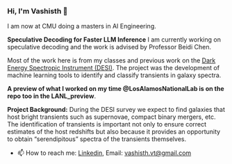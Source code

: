 ### Hi, I'm Vashisth 👋

I am now at CMU doing a masters in AI Engineering.

**Speculative Decoding for Faster LLM Inference**
I am currently working on speculative decoding and the work is advised by Professor Beidi Chen.

Most of the work here is from my classes and previous work on the [Dark Energy Spectropic Instrument (DESI)](https://www.desi.lbl.gov). The project was the development of machine learning tools to identify and classify transients in galaxy spectra. 

**A preview of what I worked on my time @LosAlamosNationalLab is on the repo too in the LANL_preview**.

<strong>Project Background:</strong> During the DESI survey we expect to find galaxies that host bright transients such as supernovae, compact binary mergers, etc. The identification of transients is important not only to ensure correct estimates of the host redshifts but also because it provides an opportunity to obtain “serendipitous” spectra of the transients themselves.<br>

<!--A bit more about me: 
- 🌱 Got interesting ideas, want to talk about science, emerging tech? Just shoot me a text.
-->

- 📫 How to reach me: [Linkedin](https://www.linkedin.com/in/vashistht/), Email: vashisth.vt@gmail.com


<!--
**Vashistht/Vashistht** is a ✨ _special_ ✨ repository because its `README.md` (this file) appears on your GitHub profile.
### Hi there 👋
Here are some ideas to get you started:

- 🔭 I’m currently working on ...
- 🌱 I’m currently learning ...
- 👯 I’m looking to collaborate on ...
- 🤔 I’m looking for help with ...
- 💬 Ask me about ...
- 📫 How to reach me: ...
<a href="https://www.linkedin.com/in/vashisth-t-a6a574129"><img src="https://img.shields.io/badge/LinkedIn--_.svg?style=social&logo=linkedin" alt="LinkedIn">
  <img src="https://img.shields.io/badge/vtiwari2@u.rochester.edu--_.svg?style=social&logo=gmail" alt="Gmail">
- 😄 Pronouns: ...
- ⚡ Fun fact: ...
-->


